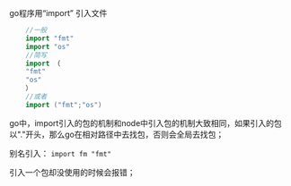 go程序用“import” 引入文件

```go
    //一般
    import "fmt"
    import "os"
    //简写
    import （
    "fmt"
    "os"
    ）
    //或者
    import ("fmt";"os")
```


go中，import引入的包的机制和node中引入包的机制大致相同，如果引入的包以"."开头，那么go在相对路径中去找包，否则会全局去找包；

别名引入：
`import fm "fmt"`  

引入一个包却没使用的时候会报错；